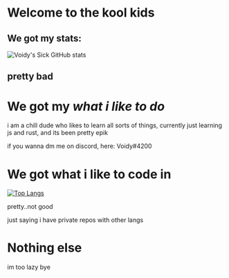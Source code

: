 # Welcome to the kool kids


## We got my stats:
![Voidy's Sick GitHub stats](https://github-readme-stats.vercel.app/api?username=VoidyCD&show_icons=true&theme=radical)

## pretty bad

# We got my *what i like to do*

i am a chill dude who likes to learn all sorts of things, currently just learning js and rust, and its been pretty epik

if you wanna dm me on discord, here: Voidy#4200


# We got what i like to code in


[![Top Langs](https://github-readme-stats.vercel.app/api/top-langs/?username=VoidyCD&layout=compact)](https://github.com/anuraghazra/github-readme-stats)

pretty..not good

just saying i have private repos with other langs

# Nothing else
im too lazy bye
